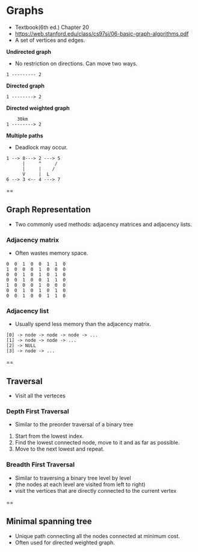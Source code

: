 # Graphs
- Textbook(6th ed.) Chapter 20
- https://web.stanford.edu/class/cs97si/06-basic-graph-algorithms.pdf
- A set of vertices and edges.

**Undirected graph**
- No restriction on directions. Can move two ways.
```
1 --------- 2
```

**Directed graph**

```
1 --------> 2
```

**Directed weighted graph**

```
    30km
1 --------> 2
```

**Multiple paths**

- Deadlock may occur.
```
1 --> 8---> 2 ---> 5
      |     ^     /
      |     |    /
      V     |  L
6 --> 3 <-- 4 ---> 7
```

==

## Graph Representation
- Two commonly used methods: adjacency matrices and adjacency lists.

### Adjacency matrix
- Often wastes memory space.

```
0  0  1  0  0  1  1  0  
1  0  0  0  1  0  0  0  
0  0  1  0  1  0  1  0  
0  0  1  0  0  1  1  0  
1  0  0  0  1  0  0  0  
0  0  1  0  1  0  1  0  
0  0  1  0  0  1  1  0  
```

### Adjacency list
- Usually spend less memory than the adjacency matrix.

```
[0] -> node -> node -> node -> ...
[1] -> node -> node -> ...
[2] -> NULL
[3] -> node -> ...
```

==

## Traversal
- Visit all the verteces

### Depth First Traversal

- Similar to the preorder traversal of a binary tree

1. Start from the lowest index.
2. Find the lowest connected node, move to it and as far as possible.
3. Move to the next lowest and repeat.

### Breadth First Traversal
- Similar to traversing a binary tree level by level
- (the nodes at each level are visited from left to right)
- visit the vertices that are directly connected to the current vertex

==

## Minimal spanning tree
- Unique path connecting all the nodes connected at minimum cost.
- Often used for directed weighted graph.

